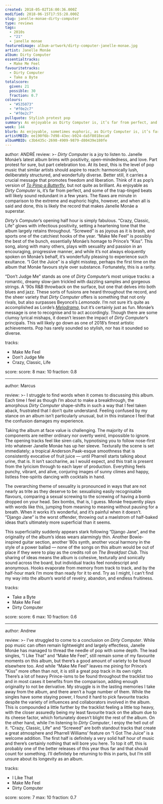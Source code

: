 ```yaml
---
created: 2018-05-02T16:00:36.000Z
modified: 2018-06-15T17:55:28.000Z
slug: janelle-monae-dirty-computer
type: reviews
tags:
  - 2010s
  - "21"
  - janelle monae
featuredimage: album-artwork/dirty-computer-janelle-monae.jpg
artist: Janelle Monáe
album: Dirty Computer
essentialtracks:
  - Make Me Feel
favouritetracks:
  - Dirty Computer
  - Take a Byte
totalscore:
  given: 21
  possible: 30
  fraction: 0.7
colours:
  - "#535073"
  - "#f0e2c7"
  - "#f0e2c7"
pullquote: Stylish protest pop
summary: As enjoyable as Dirty Computer is, it’s far from perfect, and some of the trap-tinged beats will likely sound redundant in a few years. The flaws are minute in comparison to the extreme and euphoric highs, however, and when all is said and done, this is likely the record that makes Janelle Monáe a superstar.
week: 144
blurb: As enjoyable, sometimes euphoric, as Dirty Computer is, it’s far from perfect. Some of the trap-tinged beats will likely sound redundant in a few years.
artistMBID: ee190f6b-7d98-43ec-b924-da5f8018eca0
albumMBID: c3b6435c-2698-4909-9879-d80439e180fe
---
```

author: ANDRÉ
review: >-
  *Dirty Computer* is a joy to listen to. Janelle Monáe’s latest album brims with positivity, open-mindedness, and love. Part protest for sure, but part celebration too. At its best, this is the level of pop music that similar artists should aspire to reach: harmonically lush, deliberately structured, and wonderfully diverse. Better still, it carries a crucial message that promotes freedom and liberation. Think of it as pop’s version of [*To Pimp a Butterfly*](<reviews/kendrick-lamar-to-pimp-a-butterfly/>), but not quite as brilliant. As enjoyable as *Dirty Computer* is, it’s far from perfect, and some of the trap-tinged beats will likely sound redundant in a few years. The flaws are minute in comparison to the extreme and euphoric highs, however, and when all is said and done, this is likely the record that makes Janelle Monáe a superstar.

  *Dirty’s Computer*’s opening half hour is simply fabulous. “Crazy, Classic, Life” glows with infectious positivity, setting a heartening tone that the album largely retains throughout. “Screwed” is as joyous as it is brash, and sports one of the catchiest hooks of the year. “Make Me Feel” is possibly the best of the bunch, essentially Monáe’s homage to Prince’s “Kiss”. This song, along with many others, plays with sexuality and passion in an encouraging, progressive manner, and while it’s not always eloquently spoken on Monáe’s behalf, it’s wonderfully pleasing to experience such exultance. “I Got the Juice” is a slight misstep, perhaps the first time on the album that Monáe favours style over substance. Fortunately, this is a rarity.

  “Don’t Judge Me” stands as one of *Dirty Computer*’s most unique tracks: a romantic, dreamy slow-jam trickled with dazzling samples and gorgeous strings. A ’90s R&B throwback on the surface, but one that delves into both blues and jazz. These sorts of fusions are heard throughout the record, and the sheer variety that *Dirty Computer* offers is something that not only rivals, but also surpasses Beyoncé’s *Lemonade*. I’m not sure it’s quite as accomplished as Lorde’s [*Melodrama*](<listeningparties/lorde-melodrama/>), but it’s certainly just as fun. Monáe’s message is one to recognise and to act accordingly. Though there are some clumsy lyrical mishaps, it doesn’t lessen the impact of *Dirty Computer*’s principals. This will likely go down as one of 2018’s finest artistic achievements. Pop has rarely sounded so stylish, nor has it sounded so diverse.

tracks:
  - Make Me Feel
  - ­­Don’t Judge Me
  - ­­Crazy, Classic, Life

score:
  score: 8
  max: 10
  fraction: 0.8

---
author: Marcus

review: >-
  I struggle to find words when it comes to discussing this album. Each time I feel as though I’m about to make a breakthrough, the amorphous *Dirty Computer* shape-shifts in such a way that I feel taken aback, frustrated that I don’t quite understand. Feeling confused by my stance on an album isn’t particularly unusual, but in this instance I feel that the confusion damages my experience.

  Taking the album at face value is challenging. The majority of its components are neither ordinary nor overtly weird, impossible to ignore. The opening tracks feel like siren calls, hypnotising you to follow nose-first into whatever Janelle Monáe has up her sleeve. Texturally the scene is set immediately; a tropical Anderson.Paak-esque smoothness that is consistently evocative of fruit juice — until Pharrell starts talking about urine, that is. It isn’t saccharine, as I would expect, and this trait is present from the lyricism through to each layer of production. Everything feels punchy, vibrant, and alive, conjuring images of sunny climes and happy, listless free-spirits dancing with cocktails in hand.

  The overarching theme of sexuality is pronounced in ways that are not nearly as trite as they deserve to be: sexualising easily recognisable flavours, comparing a sexual screwing to the screwing of having a bomb dropped on your head. Sex bombs, that is, I guess. Monáe frequently plays with words like this, jumping from meaning to meaning without pausing for a breath. When it works it’s wonderful, and it’s painful when it doesn’t. “Django Jane” is the worst offender, throwing out a maelstrom of half-baked ideas that’s ultimately more superficial than it seems.

  This superficiality suddenly appears stark following “Django Jane”, and the originality of the album’s ideas wears alarmingly thin. Another Bowie-inspired guitar section, another ’80s synth, another vocal harmony in the style of a power ballad — none of the songs on this album would be out of place if they were to play as the credits roll on *The Breakfast Club*. This sharing of ideas means the album is cohesive, texturally and sonically sound across the board, but individual tracks feel nondescript and anonymous. Hooks evaporate from memory from track to track, and by the half-hour mark I’m more than ready for it to end. Try as I might, I can’t find my way into the album’s world of revelry, abandon, and endless fruitiness.

tracks:
  - Take a Byte
  - ­­Make Me Feel
  - ­­Dirty Computer

score:
  score: 6
  max: 10
  fraction: 0.6

---
author: Andrew

review: >-
  I’ve struggled to come to a conclusion on *Dirty Computer*. While pop music can often remain lightweight and largely effectless, Janelle Monáe has managed to thread the needle of pop with some depth. The lead singles, “I Like That” and “Make Me Feel”, still remain some of my favourite moments on this album, but there’s a good amount of variety to be found elsewhere too. And while “Make Me Feel” leaves me pining for Prince’s “Kiss” more often than not, it is still a great pop track in its own right. There’s a lot of heavy Prince-isms to be found throughout the tracklist too and in most cases it benefits from the comparison, adding enough originality to not be derivative. My struggle is in the lasting memories I take away from the album, and there aren’t a huge number of them. While the singles have some staying power, I found it hard to pick favourite tracks despite the variety of influences and collaborators involved in the album. This is compounded a little further by the tracklist feeling a little top heavy, with the closer assuredly being my least favourite track on the album due to its cheese factor, which fortunately doesn’t blight the rest of the album. On the other hand, while I’m listening to *Dirty Computer*, I enjoy the hell out of it. “Crazy, Classic, Life” and “Screwed” are both standout tracks that create a great atmosphere and Pharrell Williams’ feature on “I Got The Juice” is a welcome addition. The first half is definitely a very solid half hour of music and there’s certainly nothing that will bore you here. To top it off, this is probably one of the better releases of this year thus far and that should count for something. I’ll definitely be returning to this in parts, but I’m still unsure about its longevity as an album.

tracks:
  - I Like That
  - ­­Make Me Feel
  - ­­Dirty Computer
  
score:
  score: 7
  max: 10
  fraction: 0.7
